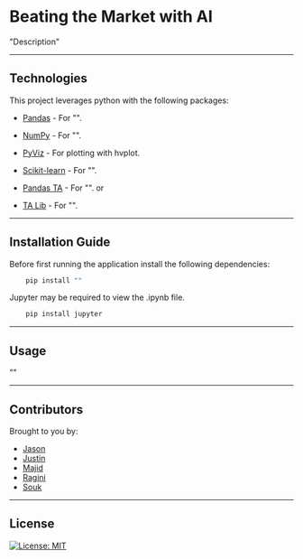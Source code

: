 # Beating the Market with AI

"Description"

---

## Technologies

This project leverages python with the following packages:

* [Pandas](https://github.com/pandas-dev/pandas) - For "".

* [NumPy](https://github.com/numpy/numpy) - For "".

* [PyViz](https://github.com/pyviz/pyviz.org) - For plotting with hvplot.

* [Scikit-learn](https://github.com/scikit-learn/scikit-learn) - For "".

* [Pandas TA](https://github.com/twopirllc/pandas-ta) - For "".
or
* [TA Lib](https://github.com/mrjbq7/ta-lib) - For "".

---

## Installation Guide

Before first running the application install the following dependencies:

```python
    pip install ""
```

Jupyter may be required to view the .ipynb file.

```python
    pip install jupyter
```

---

## Usage

""

---

## Contributors

Brought to you by:
* [Jason](https://github.com/jasonbucks)
* [Justin](https://github.com/jlesieur0)
* [Majid](https://github.com/MajidKouki)
* [Ragini](https://github.com/ragininegi)
* [Souk](https://github.com/SoukP1)

---

## License

[![License: MIT](https://img.shields.io/badge/License-MIT-yellow.svg)](https://opensource.org/licenses/MIT)